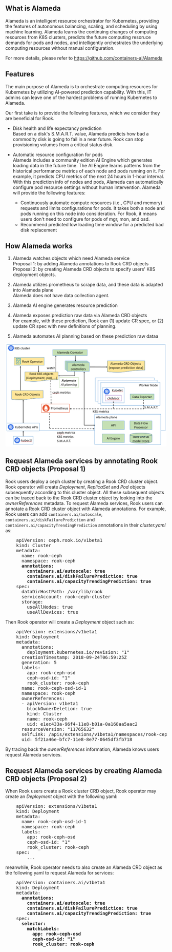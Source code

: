 ## What is Alameda

Alameda is an intelligent resource orchestrator for Kubernetes, providing the features of autonomous balancing, scaling, and scheduling by using machine learning. Alameda learns the continuing changes of computing resources from K8S clusters, predicts the future computing resoruce demands for pods and nodes, and intelligently orchestrates the underlying computing resources without manual configuration.

For more details, please refer to https://github.com/containers-ai/Alameda

## Features

The main purpose of Alameda is to orchestrate computing resources for Kubernetes by utilizing AI-powered prediction capability. With this, IT admins can leave one of the hardest problems of running Kubernetes to Alameda. 

Our first take is to provide the following features, which we consider they are beneficial for Rook. 
- Disk health and life expectancy prediction  
    Based on a disk's S.M.A.R.T. value, Alameda predicts how bad a commodity disk is going to fail in a near future. Rook can stop provisioning volumes from a critical status disk.
    
- Automatic resource configuration for pods  
    Alameda includes a community edition AI Engine which generates loading data in the future time. The AI Engine learns patterns from the historical performance metrics of each node and pods running on it. For example, it predicts CPU metrics of the next 24 hours in 1-hour interval. With this prediction info of nodes and pods, Alameda can automatically configure pod resource settings without human intervention. Alameda will provide the following features:

    - Continuously automate compute resources (i.e., CPU and memory) requests and limits configurations for pods. It takes both a node and pods running on this node into consideration. For Rook, it means users don't need to configure for pods of mgr, mon, and osd.
    - Recommend predicted low loading time window for a predicted bad disk replacement

## How Alameda works

1. Alameda watches objects which need Alameda service  
Proposal 1: by adding Alameda annotations to Rook CRD objects  
Proposal 2: by creating Alameda CRD objects to specify users' K8S deployment objects.

2. Alameda utilizes prometheus to scrape data, and these data is adapted into Alameda plane  
Alameda does not have data collection agent.

3. Alameda AI engine generates resource prediction  

4. Alameda exposes prediction raw data via Alameda CRD objects  
For example, with these prediction, Rook can (1) update CR spec, or (2) update CR spec with new definitions of planning.

5. Alameda automates AI planning based on these prediction raw dataa  


![work_flow](./Alameda_work_with_Rook.png)

## Request Alameda services by annotating Rook CRD objects (Proposal 1)

Rook users deploy a ceph cluster by creating a Rook CRD cluster object. Rook operator will create _Deployment_, _ReplicaSet_ and _Pod_ objects subsequently according to this cluster object. All these subsequent objects can be traced back to the Rook CRD cluster object by looking into the _ownerReferences_ metadata. To request Alameda services, Rook users can annotate a Rook CRD cluster object with Alameda annotations. For example, Rook users can add ```containers.ai/autoscale```, ```containers.ai/diskFailurePrediction``` and ```containers.ai/capacityTrendingPrediction``` annotations in their *cluster.yaml* as:
<pre>
	apiVersion: ceph.rook.io/v1beta1
    kind: Cluster
    metadata:
      name: rook-ceph
      namespace: rook-ceph
      <b>annotations:
        containers.ai/autoscale: true
        containers.ai/diskFailurePrediction: true
        containers.ai/capacityTrendingPrediction: true</b>
    spec:
      dataDirHostPath: /var/lib/rook
      serviceAccount: rook-ceph-cluster
      storage:
        useAllNodes: true
        useAllDevices: true
</pre>

Then Rook operator will create a _Deployment_ object such as:
<pre>
    apiVersion: extensions/v1beta1
    kind: Deployment
    metadata:
      annotations:
        deployment.kubernetes.io/revision: "1"
      creationTimestamp: 2018-09-24T06:59:25Z
      generation: 5
      labels:
        app: rook-ceph-osd
        ceph-osd-id: "1"
        rook_cluster: rook-ceph
      name: rook-ceph-osd-id-1
      namespace: rook-ceph
      ownerReferences:
      - apiVersion: v1beta1
        blockOwnerDeletion: true
        kind: Cluster
        name: rook-ceph
        uid: e1ec433a-96f4-11e8-b01a-0a168aa5aac2
      resourceVersion: "11765632"
      selfLink: /apis/extensions/v1beta1/namespaces/rook-ceph/deployments/rook-ceph-osd-id-1
      uid: 5f21a46e-bfc7-11e8-8e77-0645df3fb718
</pre>

By tracing back the _ownerReferences_ information, Alameda knows users request Alameda services.

## Request Alameda services by creating Alameda CRD objects (Proposal 2)

When Rook users create a Rook cluster CRD object, Rook operator may create an _Deployment_ object with the following yaml:
<pre>
    apiVersion: extensions/v1beta1
    kind: Deployment
    metadata:
      name: rook-ceph-osd-id-1
      namespace: rook-ceph
      labels:
        app: rook-ceph-osd
        ceph-osd-id: "1"
        rook_cluster: rook-ceph
    spec:
        ...
</pre>
meanwhile, Rook operator needs to also create an Alameda CRD object as the following yaml to request Alameda for services:
<pre>
	apiVersion: containers.ai/v1beta1
    kind: Deployment
    metadata:
      <b>annotations:
        containers.ai/autoscale: true
        containers.ai/diskFailurePrediction: true
        containers.ai/capacityTrendingPrediction: true</b>
    spec:
      <b>selector:
        matchLabels:
          app: rook-ceph-osd
          ceph-osd-id: "1"
          rook_cluster: rook-ceph</b>
</pre>

